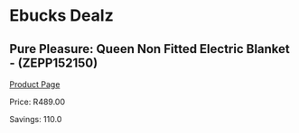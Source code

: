 
# Ebucks Dealz
## Pure Pleasure: Queen Non Fitted Electric Blanket - (ZEPP152150)
[Product Page](https://www.ebucks.com/web/shop/productSelected.do?prodId=319790610&catId=1157551316)

Price: R489.00

Savings: 110.0


	